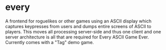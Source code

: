 every
=====

A frontend for roguelikes or other games using an ASCII display which captures keypresses from users and dumps entire screens of ASCII to players.  This moves all processing server-side and thus one client and one server architecture is all that are required for Every ASCII Game Ever.  Currently comes with a "Tag" demo game.

